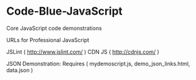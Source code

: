Code-Blue-JavaScript
====================

Core JavaScript code demonstrations

URLs for Professional JavaScript
  
  JSLint ( http://www.jslint.com/ )
  CDN JS ( http://cdnjs.com/      )
  
  

JSON Demonstration: Requires ( mydemoscript.js, demo_json_links.html, data.json )

